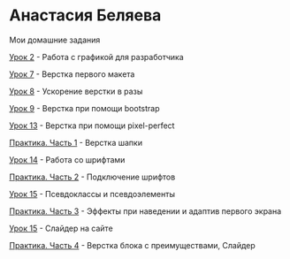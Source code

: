 

# Анастасия Беляева
Мои домашние задания

[Урок 2](https://github.com/9karamba/9karamba.github.io/tree/master/DOMASHKA/lesson-2 " ") - Работа с графикой для разработчика

[Урок 7](https://github.com/9karamba/9karamba.github.io/tree/master/DOMASHKA/lesson-7 " ") - Верстка первого макета

[Урок 8](https://github.com/9karamba/9karamba.github.io/tree/master/DOMASHKA/lesson-8 " ") - Ускорение верстки в разы

[Урок 9](https://github.com/9karamba/9karamba.github.io/tree/master/DOMASHKA/lesson-9 " ") - Верстка при помощи bootstrap

[Урок 13](https://github.com/9karamba/9karamba.github.io/tree/master/DOMASHKA/lesson-13 " ") - Верстка при помощи pixel-perfect

[Практика. Часть 1](https://github.com/9karamba/9karamba.github.io/tree/master/DOMASHKA/practica-1 " ") - Верстка шапки

[Урок 14](https://github.com/9karamba/9karamba.github.io/tree/master/DOMASHKA/lesson-14 " ") - Работа со шрифтами

[Практика. Часть 2](https://github.com/9karamba/9karamba.github.io/tree/master/DOMASHKA/practica-2 " ") - Подключение шрифтов

[Урок 15](https://github.com/9karamba/9karamba.github.io/tree/master/DOMASHKA/lesson-15 " ") - Псевдоклассы и псевдоэлементы

[Практика. Часть 3](https://github.com/9karamba/9karamba.github.io/tree/master/DOMASHKA/practica-3 " ") - Эффекты при наведении и адаптив первого экрана

[Урок 15](https://github.com/9karamba/9karamba.github.io/tree/master/DOMASHKA/lesson-16 " ") - Слайдер на сайте

[Практика. Часть 4](https://github.com/9karamba/9karamba.github.io/tree/master/DOMASHKA/practica-4 " ") - Верстка блока с преимуществами, Слайдер
